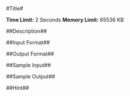 #Title#

**Time Limit:** 2 Seconds 
**Memory Limit:** 65536 KB

##Description##

##Input Format##

##Output Format##

##Sample Input##

##Sample Output##

##Hint##
